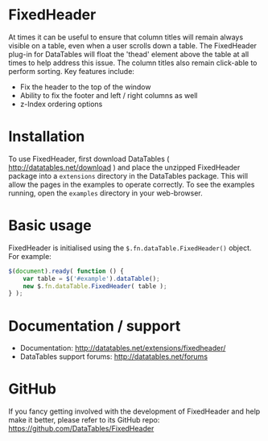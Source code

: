 # FixedHeader

At times it can be useful to ensure that column titles will remain always visible on a table, even when a user scrolls down a table. The FixedHeader plug-in for DataTables will float the 'thead' element above the table at all times to help address this issue. The column titles also remain click-able to perform sorting. Key features include:

* Fix the header to the top of the window
* Ability to fix the footer and left / right columns as well
* z-Index ordering options


# Installation

To use FixedHeader, first download DataTables ( http://datatables.net/download ) and place the unzipped FixedHeader package into a `extensions` directory in the DataTables package. This will allow the pages in the examples to operate correctly. To see the examples running, open the `examples` directory in your web-browser.


# Basic usage

FixedHeader is initialised using the `$.fn.dataTable.FixedHeader()` object. For example:

```js
$(document).ready( function () {
    var table = $('#example').dataTable();
    new $.fn.dataTable.FixedHeader( table );
} );
```


# Documentation / support

* Documentation: http://datatables.net/extensions/fixedheader/
* DataTables support forums: http://datatables.net/forums


# GitHub

If you fancy getting involved with the development of FixedHeader and help make it better, please refer to its GitHub repo: https://github.com/DataTables/FixedHeader

